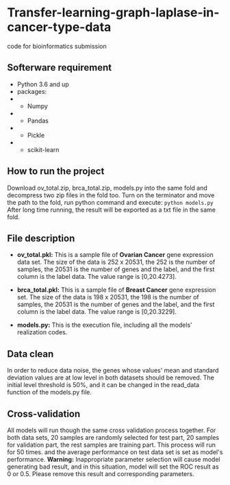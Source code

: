 # Transfer-learning-graph-laplase-in-cancer-type-data
code for bioinformatics submission

## Softerware requirement
- Python 3.6 and up
- packages:
- - Numpy
- - Pandas
- - Pickle
- - scikit-learn

## How to run the project
Download ov_total.zip, brca_total.zip, models.py into the same fold and decompress two zip files in the fold too. Turn on the terminator and move the path to the fold, run python command and execute:
`python models.py`
After long time running, the result will be exported as a txt file in the same fold.

## File description 
* **ov_total.pkl:** This is a sample file of **Ovarian Cancer** gene expression data set. The size of the data is 252 x 20531, the 252 is the number of samples, the 20531 is the number of genes and the label, and the first column is the label data. The value range is [0,20.4273].

* **brca_total.pkl:** This is a sample file of **Breast Cancer** gene expression set. The size of the data is 198 x 20531, the 198 is the number of samples, the 20531 is the number of genes and the label, and the first column is the label data. The value range is [0,20.3229].

* **models.py:** This is the execution file, including all the models' realization codes.

## Data clean 
In order to reduce data noise, the genes whose values' mean and standard deviation values are at low level in both datasets should be removed. The initial level threshold is 50%, and it can be changed in the read_data function of the models.py file.

## Cross-validation
All models will run though the same cross validation process together. For both data sets, 20 samples are randomly selected for test part, 20 samples for validation part, the rest samples are training part. This process will run for 50 times. and the average performance on test data set is set as model's performance. 
**Warning:** Inappropriate parameter selection will cause model generating bad result, and in this situation, model will set the ROC result as 0 or 0.5. Please remove this result and corresponding parameters.









